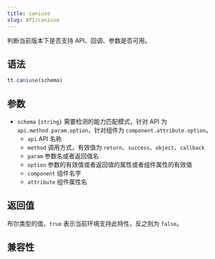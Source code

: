 ```yaml
---
title: caniuse
slug: API/caniuse
---
```


判断当前版本下是否支持 API、回调、参数是否可用。

## 语法

```js
tt.caniuse(schema)
```

## 参数

- `schema` `{string}`
  需要检测的能力匹配模式，针对 API 为 `api.method.param.option`，针对组件为 `component.attribute.option`。
  - `api` API 名称
  - `method` 调用方式，有效值为 `return`、`success`、`object`、`callback`
  - `param` 参数名或者返回值名
  - `option` 参数的有效值或者返回值的属性或者组件属性的有效值
  - `component` 组件名字
  - `attribute` 组件属性名

## 返回值

布尔类型的值，`true` 表示当前环境支持此特性，反之则为 `false`。

## 兼容性

<og-compact ref="api.caniuse"></og-compact>
